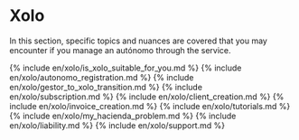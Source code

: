 # Xolo

In this section, specific topics and nuances are covered that you may encounter if you manage an autónomo through the
service.

{% include en/xolo/is_xolo_suitable_for_you.md %}
{% include en/xolo/autonomo_registration.md %}
{% include en/xolo/gestor_to_xolo_transition.md %}
{% include en/xolo/subscription.md %}
{% include en/xolo/client_creation.md %}
{% include en/xolo/invoice_creation.md %}
{% include en/xolo/tutorials.md %}
{% include en/xolo/my_hacienda_problem.md %}
{% include en/xolo/liability.md %}
{% include en/xolo/support.md %}
